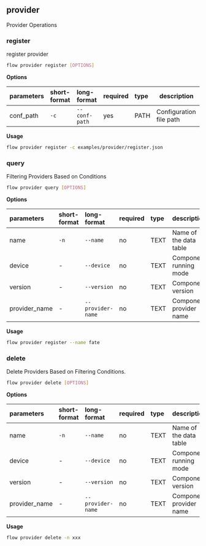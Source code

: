 ## provider
Provider Operations
### register
register provider
```bash
flow provider register [OPTIONS]
```
**Options**

| parameters | short-format | long-format | required | type | description |
| :-------- |:-----|:-------------| :--- | :----- |------|
| conf_path | `-c` | `--conf-path` | yes | PATH | Configuration file path |

**Usage**
```bash
flow provider register -c examples/provider/register.json
```

### query
Filtering Providers Based on Conditions
```bash
flow provider query [OPTIONS]
```
**Options**

| parameters | short-format | long-format | required | type | description |
| :-------- |:-----|:-------------| :--- | :----- |------|
| name | `-n` | `--name` | no | TEXT | Name of the data table |
| device | - | `--device` | no | TEXT | Component running mode |
| version | - | `--version` | no | TEXT | Component version |
| provider_name | - | `--provider-name` | no | TEXT | Component provider name |

**Usage**
```bash
flow provider register --name fate
```

### delete
Delete Providers Based on Filtering Conditions.
```bash
flow provider delete [OPTIONS]
```
**Options**

| parameters | short-format | long-format | required | type | description |
| :-------- |:-----|:-------------| :--- | :----- |------|
| name | `-n` | `--name` | no | TEXT | Name of the data table |
| device | - | `--device` | no | TEXT | Component running mode |
| version | - | `--version` | no | TEXT | Component version |
| provider_name | - | `--provider-name` | no | TEXT | Component provider name |

**Usage**
```bash
flow provider delete -n xxx
```

